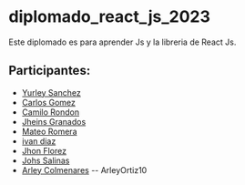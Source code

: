 # diplomado_react_js_2023

Este diplomado es para aprender Js y la libreria de React Js.

## Participantes:

- [Yurley Sanchez](https://github.com/Yursksf1)
- [Carlos Gomez](https://github.com/cgomez2305)
- [Camilo Rondon](https://github.com/CamiloRondonDev)
- [Jheins Granados](https://github.com/jheins7)
- [Mateo Romera](https://github.com/gmateo404)
- [ivan diaz](https://github.com/ivandiaz1998)
- [Jhon Florez](https://github.com/JhonFlorez17)
- [Johs Salinas](https://github.com/johssalinas)
- [Arley Colmenares](https://github.com/arleyortiz10) -- ArleyOrtiz10


